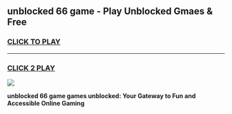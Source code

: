
## unblocked 66 game - Play Unblocked Gmaes & Free
<h3>
<a href="https://premium.freeplayer.one?title=unblocked_66_game&ref=20F">CLICK TO PLAY</a></h3>
<hr>

<h3>
<a href="https://premium.freeplayer.one?title=unblocked_66_game&ref=20F">CLICK 2 PLAY</a>
  
</h3>

<a href="https://premium.freeplayer.one?title=unblocked_66_game&ref=20F/"><img src="https://clearcache.store/games.png"></a>


**unblocked 66 game games unblocked: Your Gateway to Fun and Accessible Online Gaming**

